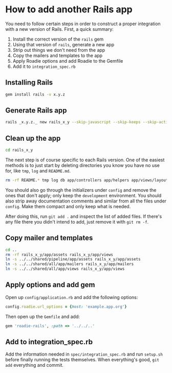 # How to add another Rails app

You need to follow certain steps in order to construct a proper integration with a new version of Rails. First, a quick summary:

1. Install the correct version of the `rails` gem
2. Using that version of `rails`, generate a new app
3. Strip out things we don't need from the app
4. Copy the mailers and templates to the app
5. Apply Roadie options and add Roadie to the Gemfile
6. Add it to `integration_spec.rb`

## Installing Rails

```bash
gem install rails -v x.y.z
```

## Generate Rails app

```bash
rails _x.y.z._ new rails_x_y --skip-javascript --skip-keeps --skip-active-record --skip-test-unit
```

## Clean up the app

```bash
cd rails_x_y
```

The next step is of course specific to each Rails version. One of the easiest methods is to just start by deleting directories you know you have no use for, like `tmp`, `log` and `README.md`.

```bash
rm -rf README.* tmp log db app/controllers app/helpers app/views/layouts public doc
```

You should also go through the initializers under `config` and remove the ones that don't apply; only keep the `development` environment. You should also strip away documentation comments and similar from all the files under `config`. Make them compact and only keep what is needed.

After doing this, run `git add .` and inspect the list of added files. If there's any file there you didn't intend to add, just remove it with `git rm -f`.

## Copy mailer and templates

```bash
cd ..
rm -rf rails_x_y/app/assets rails_x_y/app/views
ln -s ../../shared/pipeline/app/assets rails_x_y/app/assets
ln -s ../../shared/all/app/mailers rails_x_y/app/mailers
ln -s ../../shared/all/app/views rails_x_y/app/views
```

## Apply options and add gem

Open up `config/application.rb` and add the following options:

```ruby
config.roadie.url_options = {host: 'example.app.org'}
```

Then open up the `Gemfile` and add:

```ruby
gem 'roadie-rails', :path => '../../..'
```

## Add to integration_spec.rb

Add the information needed in `spec/integration_spec.rb` and run `setup.sh` before finally running the tests themselves. When everything's good, `git add` everything and commit.
